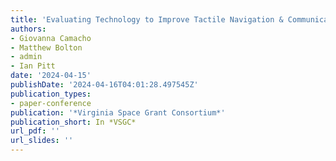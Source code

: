 ```yaml
---
title: 'Evaluating Technology to Improve Tactile Navigation & Communication in People with Visual Disabilities'
authors:
- Giovanna Camacho
- Matthew Bolton
- admin
- Ian Pitt
date: '2024-04-15'
publishDate: '2024-04-16T04:01:28.497545Z'
publication_types:
- paper-conference
publication: '*Virginia Space Grant Consortium*'
publication_short: In *VSGC*
url_pdf: ''
url_slides: ''
---
```




